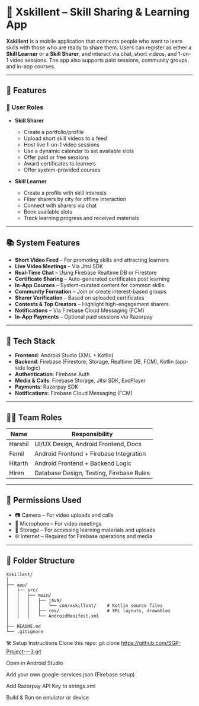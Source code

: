 # 📱 Xskillent – Skill Sharing & Learning App

**Xskillent** is a mobile application that connects people who want to learn skills with those who are ready to share them. Users can register as either a **Skill Learner** or a **Skill Sharer**, and interact via chat, short videos, and 1-on-1 video sessions. The app also supports paid sessions, community groups, and in-app courses.

---

## 🚀 Features

### 👥 User Roles
- **Skill Sharer**
  - Create a portfolio/profile
  - Upload short skill videos to a feed
  - Host live 1-on-1 video sessions
  - Use a dynamic calendar to set available slots
  - Offer paid or free sessions
  - Award certificates to learners
  - Offer system-provided courses

- **Skill Learner**
  - Create a profile with skill interests
  - Filter sharers by city for offline interaction
  - Connect with sharers via chat
  - Book available slots
  - Track learning progress and received materials

---

## 📚 System Features
- **Short Video Feed** – For promoting skills and attracting learners
- **Live Video Meetings** – Via Jitsi SDK
- **Real-Time Chat** – Using Firebase Realtime DB or Firestore
- **Certificate Sharing** – Auto-generated certificates post learning
- **In-App Courses** – System-curated content for common skills
- **Community Formation** – Join or create interest-based groups
- **Sharer Verification** – Based on uploaded certificates
- **Contests & Top Creators** – Highlight high-engagement sharers
- **Notifications** – Via Firebase Cloud Messaging (FCM)
- **In-App Payments** – Optional paid sessions via Razorpay

---

## 🔧 Tech Stack

- **Frontend**: Android Studio (XML + Kotlin)
- **Backend**: Firebase (Firestore, Storage, Realtime DB, FCM), Kotlin (app-side logic)
- **Authentication**: Firebase Auth
- **Media & Calls**: Firebase Storage, Jitsi SDK, ExoPlayer
- **Payments**: Razorpay SDK
- **Notifications**: Firebase Cloud Messaging (FCM)

---

## 👨‍💻 Team Roles

| Name      | Responsibility                          |
|-----------|------------------------------------------|
| Harshil   | UI/UX Design, Android Frontend, Docs     |
| Femil     | Android Frontend + Firebase Integration  |
| Hitarth   | Android Frontend + Backend Logic         |
| Hiren     | Database Design, Testing, Firebase Rules |

---

## 📱 Permissions Used

- 📷 Camera – For video uploads and calls  
- 🎤 Microphone – For video meetings  
- 💾 Storage – For accessing learning materials and uploads  
- 🌐 Internet – Required for Firebase operations and media  

---

## 📂 Folder Structure

```plaintext
Xskillent/
│
├── app/
│   ├── src/
│   │   ├── main/
│   │   │   ├── java/
│   │   │   │   └── com/xskillent/    # Kotlin source files
│   │   │   ├── res/                  # XML layouts, drawables
│   │   │   └── AndroidManifest.xml
│
├── README.md
└── .gitignore
```

🛠️ Setup Instructions
Clone this repo:
git clone https://github.com/SGP-Project---3.git

Open in Android Studio

Add your own google-services.json (Firebase setup)

Add Razorpay API Key to strings.xml

Build & Run on emulator or device

